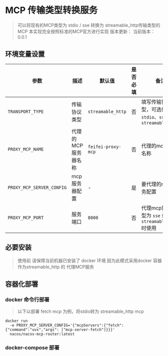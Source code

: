 # MCP 传输类型转换服务

> 可以将现有的MCP类型为 stdio / sse 转换为 streamable_http传输类型的MCP
> 本实现完全按照标准的MCP官方进行实现
> 版本更新：
> 当前版本： 0.0.1

## 环境变量设置

| 参数                        | 描述            | 默认值                | 是否必填 | 备注                                           |
|---------------------------|---------------|--------------------|------|----------------------------------------------|
| `TRANSPORT_TYPE`          | 传输协议类型        | `streamable_http`  | 否    | 填写传输协议类型，可选值：`stdio`、`sse`、`streamable_http` |
| `PROXY_MCP_NAME`          | 代理的 MCP 服务器名称 | `feifei-proxy-mcp` | 否    | 代理的mcp服务名称                                   |
| `PROXY_MCP_SERVER_CONFIG` | mcp 服务器配置           | -                  | 是    | 要代理的mcp服务配置                                  |
| `PROXY_MCP_PORT`          | 服务端口          | `8000`             | 否    | 代理mcp协议类型为 `sse` 或 `streamable_http` 时使用     |


## 必要安装
> 使用前 请保障当前机器已安装了 docker 环境
> 因为此模式采用docker 容器作为streamable_http 的 代理MCP服务

## 容器化部署
### docker 命令行部署

> 以下以部署 fetch mcp 为例，将stdio转为 streamable_http mcp

```shell
docker run 
  -e PROXY_MCP_SERVER_CONFIG='{"mcpServers":{"fetch":{"command":"uvx","args": ["mcp-server-fetch"]}}}'  
  nacos/nacos-mcp-router:latest
```


### docker-compose 部署